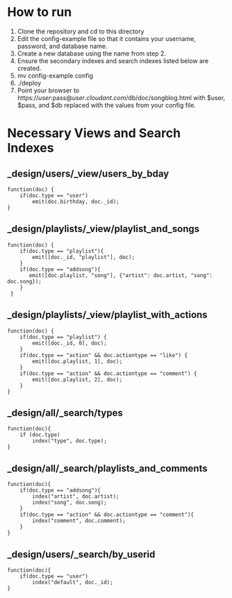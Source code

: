 How to run
==========

1. Clone the repository and cd to this directory
2. Edit the config-example file so that it contains your username, password, and database name.
3. Create a new database using the name from step 2.
4. Ensure the secondary indexes and search indexes listed below are created.
5. mv config-example config
6. ./deploy
7. Point your browser to https://$user:$pass@$user.cloudant.com/$db/doc/songblog.html with $user, $pass, and $db replaced with the values from your config file.


Necessary Views and Search Indexes
===========

\_design/users/\_view/users\_by\_bday
-----------------------------------------

    function(doc) {
        if(doc.type == "user")
            emit(doc.birthday, doc._id);
    }

\_design/playlists/\_view/playlist\_and\_songs
-----------------------------------------

    function(doc) {
        if(doc.type == "playlist"){
            emit([doc._id, "playlist"], doc);
        }
        if(doc.type == "addsong"){
           emit([doc.playlist, "song"], {"artist": doc.artist, "song": doc.song});   
        }
     }

\_design/playlists/\_view/playlist\_with\_actions
-----------------------------------------

    function(doc) {
        if(doc.type == "playlist") {
            emit([doc._id, 0], doc);
        }
        if(doc.type == "action" && doc.actiontype == "like") {
            emit([doc.playlist, 1], doc);
        }
        if(doc.type == "action" && doc.actiontype == "comment") {
            emit([doc.playlist, 2], doc);
        }
    }

\_design/all/\_search/types
-----------------------------------------

    function(doc){
        if (doc.type)
            index("type", doc.type);
    }

\_design/all/\_search/playlists\_and\_comments
-----------------------------------------

    function(doc){
        if(doc.type == "addsong"){
            index("artist", doc.artist);
            index("song", doc.song);
        }
        if(doc.type == "action" && doc.actiontype == "comment"){
            index("comment", doc.comment);
        }
    }
    
\_design/users/\_search/by_userid
-----------------------------------------

    function(doc){
        if(doc.type == "user")
            index("default", doc._id);
    }




